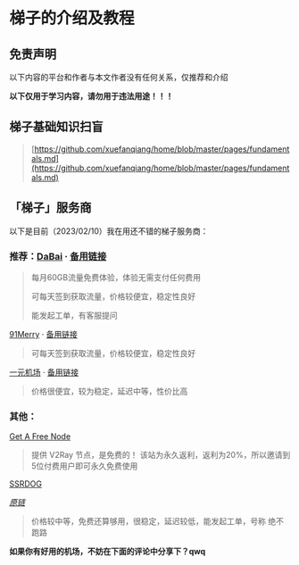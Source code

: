 # 梯子的介绍及教程

## 免责声明

以下内容的平台和作者与本文作者没有任何关系，仅推荐和介绍

**以下仅用于学习内容，请勿用于违法用途！！！**

## 梯子基础知识扫盲
> 
> [https://github.com/xuefanqiang/home/blob/master/pages/fundamentals.md](https://github.com/xuefanqiang/home/blob/master/pages/fundamentals.md)

## 「梯子」服务商

以下是目前（2023/02/10）我在用还不错的梯子服务商：

### 推荐：[DaBai](http://dd.ma/Dz4Hrtpw) · [备用链接](https://dabai.in/) 

> 每月60GB流量免费体验，体验无需支付任何费用
> 
> 可每天签到获取流量，价格较便宜，稳定性良好
> 
> 能发起工单，有客服提问

[91Merry](https://going.91merry-1.top/auth/register?code=KQDe) · [备用链接](https://thesixshadow.com/)

> 可每天签到获取流量，价格较便宜，稳定性良好

[一元机场](http://dd.ma/R4GyPGQZ) · [备用链接](https://xn--4gq62f52gdss.com/#/register?code=6rQoMBSy)

> 价格很便宜，较为稳定，延迟中等，性价比高

### 其他：

[Get A Free Node](https://getafreenode.com/)

> 提供 V2Ray 节点，是免费的！
> 该站为永久返利，返利为20%，所以邀请到5位付费用户即可永久免费使用

[SSRDOG](http://dd.ma/246IUVmO)

[*原链*](https://dog.ssrdog.com/#/register?code=T2ChrHbu)

> 价格较中等，免费还算够用，很稳定，延迟较低，能发起工单，号称 绝不跑路 

**如果你有好用的机场，不妨在下面的评论中分享下？qwq**

<!--
https://hashyun.top/
-->

<script src="https://giscus.app/client.js"
        data-repo="zkitefly/zkitefly.github.io"
        data-repo-id="R_kgDOHnuxMQ"
        data-category-id="DIC_kwDOHnuxMc4CR1BS"
        data-mapping="pathname"
        data-strict="1"
        data-reactions-enabled="1"
        data-emit-metadata="1"
        data-input-position="top"
        data-theme="preferred_color_scheme"
        data-lang="zh-CN"
        crossorigin="anonymous"
        async>
</script>
